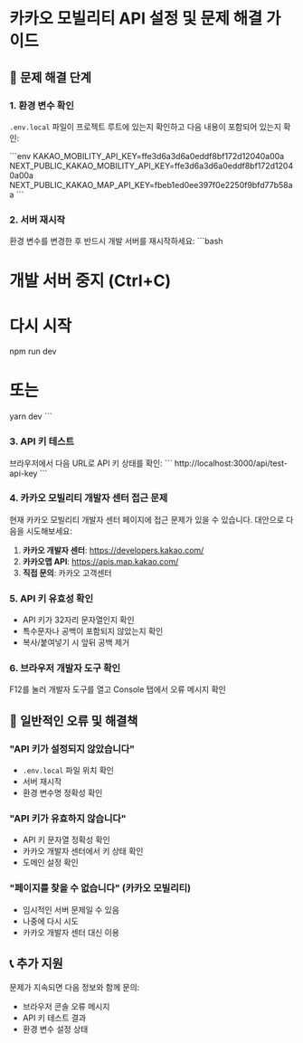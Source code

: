 # 카카오 모빌리티 API 설정 및 문제 해결 가이드

## 🔧 문제 해결 단계

### 1. 환경 변수 확인
`.env.local` 파일이 프로젝트 루트에 있는지 확인하고 다음 내용이 포함되어 있는지 확인:

\`\`\`env
KAKAO_MOBILITY_API_KEY=ffe3d6a3d6a0eddf8bf172d12040a00a
NEXT_PUBLIC_KAKAO_MOBILITY_API_KEY=ffe3d6a3d6a0eddf8bf172d12040a00a
NEXT_PUBLIC_KAKAO_MAP_API_KEY=fbeb1ed0ee397f0e2250f9bfd77b58aa
\`\`\`

### 2. 서버 재시작
환경 변수를 변경한 후 반드시 개발 서버를 재시작하세요:
\`\`\`bash
# 개발 서버 중지 (Ctrl+C)
# 다시 시작
npm run dev
# 또는
yarn dev
\`\`\`

### 3. API 키 테스트
브라우저에서 다음 URL로 API 키 상태를 확인:
\`\`\`
http://localhost:3000/api/test-api-key
\`\`\`

### 4. 카카오 모빌리티 개발자 센터 접근 문제
현재 카카오 모빌리티 개발자 센터 페이지에 접근 문제가 있을 수 있습니다.
대안으로 다음을 시도해보세요:

1. **카카오 개발자 센터**: https://developers.kakao.com/
2. **카카오맵 API**: https://apis.map.kakao.com/
3. **직접 문의**: 카카오 고객센터

### 5. API 키 유효성 확인
- API 키가 32자리 문자열인지 확인
- 특수문자나 공백이 포함되지 않았는지 확인
- 복사/붙여넣기 시 앞뒤 공백 제거

### 6. 브라우저 개발자 도구 확인
F12를 눌러 개발자 도구를 열고 Console 탭에서 오류 메시지 확인

## 🚨 일반적인 오류 및 해결책

### "API 키가 설정되지 않았습니다"
- `.env.local` 파일 위치 확인
- 서버 재시작
- 환경 변수명 정확성 확인

### "API 키가 유효하지 않습니다"
- API 키 문자열 정확성 확인
- 카카오 개발자 센터에서 키 상태 확인
- 도메인 설정 확인

### "페이지를 찾을 수 없습니다" (카카오 모빌리티)
- 임시적인 서버 문제일 수 있음
- 나중에 다시 시도
- 카카오 개발자 센터 대신 이용

## 📞 추가 지원
문제가 지속되면 다음 정보와 함께 문의:
- 브라우저 콘솔 오류 메시지
- API 키 테스트 결과
- 환경 변수 설정 상태
